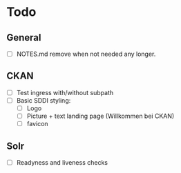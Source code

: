 # Todo

## General

* [ ] NOTES.md remove when not needed any longer.


## CKAN

* [ ] Test ingress with/without subpath
* [ ] Basic SDDI styling:
  * [ ] Logo
  * [ ] Picture + text landing page (Willkommen bei CKAN)
  * [ ] favicon

## Solr

* [ ] Readyness and liveness checks
